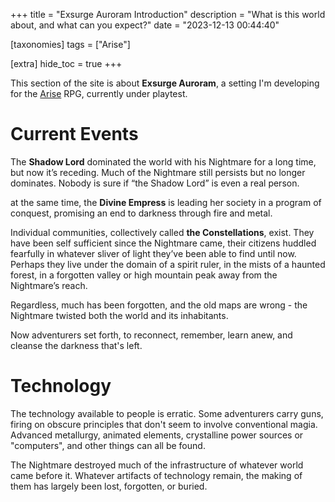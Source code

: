 +++
title = "Exsurge Auroram Introduction"
description = "What is this world about, and what can you expect?"
date = "2023-12-13 00:44:40"

[taxonomies]
tags = ["Arise"]

[extra]
hide_toc = true
+++

This section of the site is about **Exsurge Auroram**, a setting I'm developing
for the [Arise](https://mataramg.itch.io/arise-trpg) RPG, currently under playtest.

<!-- more -->

# Current Events

The **Shadow Lord** dominated the world with his Nightmare for a long time, but now it’s receding. Much of the Nightmare still persists but no longer dominates. Nobody is sure if “the Shadow Lord” is even a real person.

at the same time, the **Divine Empress** is leading her society in a program of conquest, promising an end to darkness through fire and metal.

Individual communities, collectively called **the Constellations**, exist. They have been self sufficient since the Nightmare came, their citizens huddled fearfully in whatever sliver of light they’ve been able to find until now.
Perhaps they live under the domain of a spirit ruler, in the mists of a haunted forest, in a forgotten valley or high mountain peak away from the Nightmare’s reach.

Regardless, much has been forgotten, and the old maps are wrong - the Nightmare twisted both the world and its inhabitants. 

Now adventurers set forth, to reconnect, remember, learn anew, and cleanse the darkness that's left.

# Technology

The technology available to people is erratic. Some adventurers carry guns, firing on obscure principles that don't seem to involve conventional magia.
Advanced metallurgy, animated elements, crystalline power sources or "computers", and other things can all be found.

The Nightmare destroyed much of the infrastructure of whatever world came before it.
Whatever artifacts of technology remain, the making of them has largely been lost, forgotten, or buried.